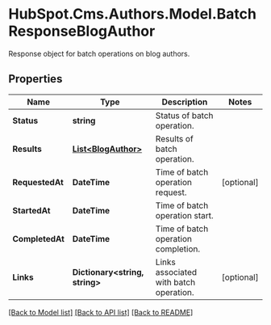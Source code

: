 # HubSpot.Cms.Authors.Model.BatchResponseBlogAuthor
Response object for batch operations on blog authors.

## Properties

Name | Type | Description | Notes
------------ | ------------- | ------------- | -------------
**Status** | **string** | Status of batch operation. | 
**Results** | [**List&lt;BlogAuthor&gt;**](BlogAuthor.md) | Results of batch operation. | 
**RequestedAt** | **DateTime** | Time of batch operation request. | [optional] 
**StartedAt** | **DateTime** | Time of batch operation start. | 
**CompletedAt** | **DateTime** | Time of batch operation completion. | 
**Links** | **Dictionary&lt;string, string&gt;** | Links associated with batch operation. | [optional] 

[[Back to Model list]](../README.md#documentation-for-models) [[Back to API list]](../README.md#documentation-for-api-endpoints) [[Back to README]](../README.md)

